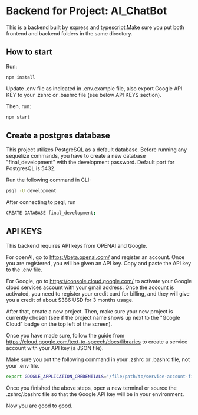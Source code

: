 # Backend for Project: AI_ChatBot

This is a backend built by express and typescript.Make sure you put both frontend and backend folders in the same directory.

## How to start

Run:

```sh
npm install
```

Update .env file as indicated in .env.example file, also export Google API KEY to your .zshrc or .bashrc file (see below API KEYS section).

Then, run:

```sh
npm start
```

## Create a postgres database

This project utilizes PostgreSQL as a default database. Before running any sequelize commands, you have to create a new database "final_development" with the development password. Default port for PostgresQL is 5432.

Run the following command in CLI:

```sh
psql -U development
```

After connecting to psql, run

```sh
CREATE DATABASE final_development;
```

## API KEYS

This backend requires API keys from OPENAI and Google.

For openAI, go to https://beta.openai.com/ and register an account. Once you are registered, you will be given an API key. Copy and paste the API key to the .env file.

For Google, go to https://console.cloud.google.com/ to activate your Google cloud services account with your gmail address. Once the account is activated, you need to register your credit card for billing, and they will give you a credit of about $386 USD for 3 months usage.

After that, create a new project. Then, make sure your new project is currently chosen (see if the project name shows up next to the "Google Cloud" badge on the top left of the screen).

Once you have made sure, follow the guide from https://cloud.google.com/text-to-speech/docs/libraries to create a service account with your API key (a JSON file).

Make sure you put the following command in your .zshrc or .bashrc file, not your .env file.

```sh
export GOOGLE_APPLICATION_CREDENTIALS="/file/path/to/service-account-file.json"
```

Once you finished the above steps, open a new terminal or source the .zshrc/.bashrc file so that the Google API key will be in your environment.

Now you are good to good.

